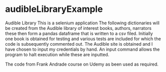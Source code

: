 # audibleLibraryExample
Audible Library
This is a selenium application
The following dictionaries  will be created from the Audible library of interest
books, authors, narrators
these then form a pandas dataframe that is written to a csv filed.
Initially one book is obtained for testing and
various tests are included for which the code is subsequently  commented out.
The Audible site is obtained and I have chosen to input my credentials by hand. An  input command
allows the program to halt execution while these are inputted.

The code from Frank Andrade course on Udemy  as been used as required.
